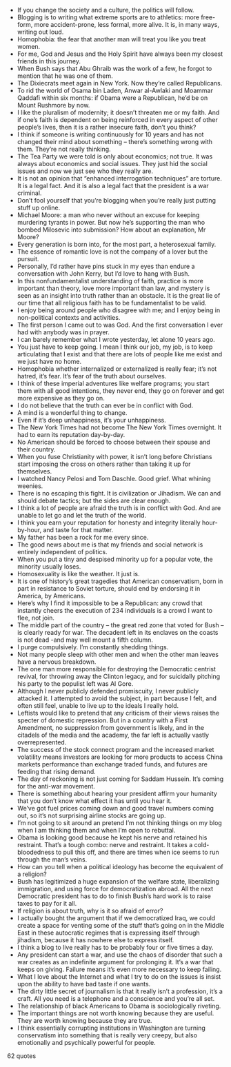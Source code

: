  - If you change the society and a culture, the politics will follow.
 - Blogging is to writing what extreme sports are to athletics: more free-form, more accident-prone, less formal, more alive. It is, in many ways, writing out loud.
 - Homophobia: the fear that another man will treat you like you treat women.
 - For me, God and Jesus and the Holy Spirit have always been my closest friends in this journey.
 - When Bush says that Abu Ghraib was the work of a few, he forgot to mention that he was one of them.
 - The Dixiecrats meet again in New York. Now they’re called Republicans.
 - To rid the world of Osama bin Laden, Anwar al-Awlaki and Moammar Qaddafi within six months: if Obama were a Republican, he’d be on Mount Rushmore by now.
 - I like the pluralism of modernity; it doesn’t threaten me or my faith. And if one’s faith is dependent on being reinforced in every aspect of other people’s lives, then it is a rather insecure faith, don’t you think?
 - I think if someone is writing continuously for 10 years and has not changed their mind about something – there’s something wrong with them. They’re not really thinking.
 - The Tea Party we were told is only about economics; not true. It was always about economics and social issues. They just hid the social issues and now we just see who they really are.
 - It is not an opinion that “enhanced interrogation techniques” are torture. It is a legal fact. And it is also a legal fact that the president is a war criminal.
 - Don’t fool yourself that you’re blogging when you’re really just putting stuff up online.
 - Michael Moore: a man who never without an excuse for keeping murdering tyrants in power. But now he’s supporting the man who bombed Milosevic into submission? How about an explanation, Mr Moore?
 - Every generation is born into, for the most part, a heterosexual family.
 - The essence of romantic love is not the company of a lover but the pursuit.
 - Personally, I’d rather have pins stuck in my eyes than endure a conversation with John Kerry, but I’d love to hang with Bush.
 - In this nonfundamentalist understanding of faith, practice is more important than theory, love more important than law, and mystery is seen as an insight into truth rather than an obstacle. It is the great lie of our time that all religious faith has to be fundamentalist to be valid.
 - I enjoy being around people who disagree with me; and I enjoy being in non-political contexts and activities.
 - The first person I came out to was God. And the first conversation I ever had with anybody was in prayer.
 - I can barely remember what I wrote yesterday, let alone 10 years ago.
 - You just have to keep going. I mean I think our job, my job, is to keep articulating that I exist and that there are lots of people like me exist and we just have no home.
 - Homophobia whether internalized or externalized is really fear; it’s not hatred, it’s fear. It’s fear of the truth about ourselves.
 - I think of these imperial adventures like welfare programs; you start them with all good intentions, they never end, they go on forever and get more expensive as they go on.
 - I do not believe that the truth can ever be in conflict with God.
 - A mind is a wonderful thing to change.
 - Even if it’s deep unhappiness, it’s your unhappiness.
 - The New York Times had not become The New York Times overnight. It had to earn its reputation day-by-day.
 - No American should be forced to choose between their spouse and their country.
 - When you fuse Christianity with power, it isn’t long before Christians start imposing the cross on others rather than taking it up for themselves.
 - I watched Nancy Pelosi and Tom Daschle. Good grief. What whining weenies.
 - There is no escaping this fight. It is civilization or Jihadism. We can and should debate tactics; but the sides are clear enough.
 - I think a lot of people are afraid the truth is in conflict with God. And are unable to let go and let the truth of the world.
 - I think you earn your reputation for honesty and integrity literally hour-by-hour, and taste for that matter.
 - My father has been a rock for me every since.
 - The good news about me is that my friends and social network is entirely independent of politics.
 - When you put a tiny and despised minority up for a popular vote, the minority usually loses.
 - Homosexuality is like the weather. It just is.
 - It is one of history’s great tragedies that American conservatism, born in part in resistance to Soviet torture, should end by endorsing it in America, by Americans.
 - Here’s why I find it impossible to be a Republican: any crowd that instantly cheers the execution of 234 individuals is a crowd I want to flee, not join.
 - The middle part of the country – the great red zone that voted for Bush – is clearly ready for war. The decadent left in its enclaves on the coasts is not dead -and may well mount a fifth column.
 - I purge compulsively. I’m constantly shedding things.
 - Not many people sleep with other men and when the other man leaves have a nervous breakdown.
 - The one man more responsible for destroying the Democratic centrist revival, for throwing away the Clinton legacy, and for suicidally pitching his party to the populist left was Al Gore.
 - Although I never publicly defended promiscuity, I never publicly attacked it. I attempted to avoid the subject, in part because I felt, and often still feel, unable to live up to the ideals I really hold.
 - Leftists would like to pretend that any criticism of their views raises the specter of domestic repression. But in a country with a First Amendment, no suppression from government is likely, and in the citadels of the media and the academy, the far left is actually vastly overrepresented.
 - The success of the stock connect program and the increased market volatility means investors are looking for more products to access China markets performance than exchange traded funds, and futures are feeding that rising demand.
 - The day of reckoning is not just coming for Saddam Hussein. It’s coming for the anti-war movement.
 - There is something about hearing your president affirm your humanity that you don’t know what effect it has until you hear it.
 - We’ve got fuel prices coming down and good travel numbers coming out, so it’s not surprising airline stocks are going up.
 - I’m not going to sit around an pretend I’m not thinking things on my blog when I am thinking them and when I’m open to rebuttal.
 - Obama is looking good because he kept his nerve and retained his restraint. That’s a tough combo: nerve and restraint. It takes a cold-bloodedness to pull this off, and there are times when ice seems to run through the man’s veins.
 - How can you tell when a political ideology has become the equivalent of a religion?
 - Bush has legitimized a huge expansion of the welfare state, liberalizing immigration, and using force for democratization abroad. All the next Democratic president has to do to finish Bush’s hard work is to raise taxes to pay for it all.
 - If religion is about truth, why is it so afraid of error?
 - I actually bought the argument that if we democratized Iraq, we could create a space for venting some of the stuff that’s going on in the Middle East in these autocratic regimes that is expressing itself through jihadism, because it has nowhere else to express itself.
 - I think a blog to live really has to be probably four or five times a day.
 - Any president can start a war, and use the chaos of disorder that such a war creates as an indefinite argument for prolonging it. It’s a war that keeps on giving. Failure means it’s even more necessary to keep failing.
 - What I love about the Internet and what I try to do on the issues is insist upon the ability to have bad taste if one wants.
 - The dirty little secret of journalism is that it really isn’t a profession, it’s a craft. All you need is a telephone and a conscience and you’re all set.
 - The relationship of black Americans to Obama is sociologically riveting.
 - The important things are not worth knowing because they are useful. They are worth knowing because they are true.
 - I think essentially corrupting institutions in Washington are turning conservatism into something that is really very creepy, but also emotionally and psychically powerful for people.

62 quotes